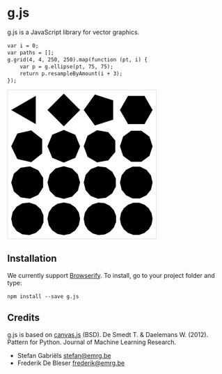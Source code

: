 g.js
====
g.js is a JavaScript library for vector graphics.

    var i = 0;
    var paths = [];
    g.grid(4, 4, 250, 250).map(function (pt, i) {
        var p = g.ellipse(pt, 75, 75);
        return p.resampleByAmount(i + 3);
    });


![Result of code example](g/screenshot.png)

Installation
------------
We currently support [Browserify](http://browserify.org/). To install, go to your project folder and type:

    npm install --save g.js

Credits
-------
g.js is based on [canvas.js](https://github.com/clips/pattern/blob/master/pattern/canvas.js) (BSD). De Smedt T. & Daelemans W. (2012). Pattern for Python. Journal of Machine Learning Research.

* Stefan Gabriëls <stefan@emrg.be>
* Frederik De Bleser <frederik@emrg.be>
